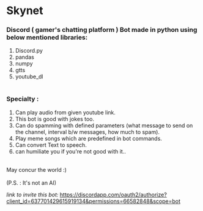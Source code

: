 # Skynet
### Discord ( gamer's chatting platform ) Bot made in python using below mentioned libraries:
1. Discord.py
2. pandas
3. numpy
4. gtts
5. youtube_dl
<br><br>
### Specialty :
1. Can play audio from given youtube link.
2. This bot is good with jokes too.
3. Can do spamming with defined parameters (what message to send on the channel, interval b/w messages, how much to spam).
4. Play meme songs which are predefined in bot commands.
5. Can convert Text to speech.
6. can humiliate you if you're not good with it..
<br>
May concur the world :)
<br><br>
(P.S. : It's not an AI) 
<br>

_link to invite this bot:_ https://discordapp.com/oauth2/authorize?client_id=637701429615919134&permissions=66582848&scope=bot
